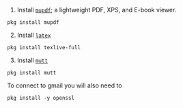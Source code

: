 1. Install [`mupdf`](https://www.freshports.org/graphics/mupdf/); a lightweight PDF, XPS, and E-book viewer.
```
pkg install mupdf
```

2. Install [`latex`]()
```
pkg install texlive-full
```

3. Install [`mutt`](https://www.freshports.org/mail/mutt)
```
pkg install mutt
```
To connect to gmail you will also need to
```
pkg install -y openssl
```
